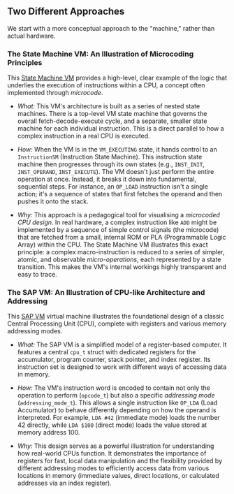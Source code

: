 
## Two Different Approaches

We start with a more conceptual approach to the "machine,"
rather than actual hardware.


### The State Machine VM: An Illustration of Microcoding Principles

This [State Machine VM](./state/) provides a high-level, clear example
of the logic that underlies the execution of instructions within a CPU,
a concept often implemented through *microcode*.

* *What:* This VM's architecture is built as a series of nested state machines.
  There is a top-level VM state machine that governs the overall fetch-decode-execute
  cycle, and a separate, smaller state machine for each individual instruction.
  This is a direct parallel to how a complex instruction in a real CPU is executed.

* *How:* When the VM is in the `VM_EXECUTING` state, it hands control to an `InstructionSM`
  (Instruction State Machine). This instruction state machine then progresses through
  its own states (e.g., `INST_INIT`, `INST_OPERAND`, `INST_EXECUTE`). The VM doesn't 
  just perform the entire operation at once. Instead, it breaks it down into fundamental,
  sequential steps. For instance, an `OP_LOAD` instruction isn't a single action;
  it's a sequence of states that first fetches the operand and then pushes it onto the stack.

* *Why:* This approach is a pedagogical tool for visualising a *microcoded CPU design*.
  In real hardware, a complex instruction like `ADD` might be implemented by a sequence
  of simple control signals (the microcode) that are fetched from a small, internal
  ROM or PLA (Programmable Logic Array) within the CPU. The State Machine VM illustrates
  this exact principle: a complex macro-instruction is reduced to a series of simpler,
  atomic, and observable *micro-operations*, each represented by a state transition.
  This makes the VM's internal workings highly transparent and easy to trace.


### The SAP VM: An Illustration of CPU-like Architecture and Addressing

This [SAP VM](./sap/) virtual machine illustrates the foundational design
of a classic Central Processing Unit (CPU), complete with registers and
various memory addressing modes.

* *What:* The SAP VM is a simplified model of a register-based computer. It features
  a central `cpu_t` struct with dedicated registers for the accumulator, program counter,
  stack pointer, and index register. Its instruction set is designed to work with
  different ways of accessing data in memory.

* *How:* The VM's instruction word is encoded to contain not only the operation to
  perform (`opcode_t`) but also a specific *addressing mode* (`addressing_mode_t`).
  This allows a single instruction like `OP_LDA` (Load Accumulator) to behave differently
  depending on how the operand is interpreted. For example, `LDA #42` (immediate mode)
  loads the number 42 directly, while `LDA $100` (direct mode) loads the value stored
  at memory address 100.

* *Why:* This design serves as a powerful illustration for understanding how real-world
  CPUs function. It demonstrates the importance of registers for fast, local data manipulation
  and the flexibility provided by different addressing modes to efficiently access data
  from various locations in memory (immediate values, direct locations, or calculated
  addresses via an index register).

